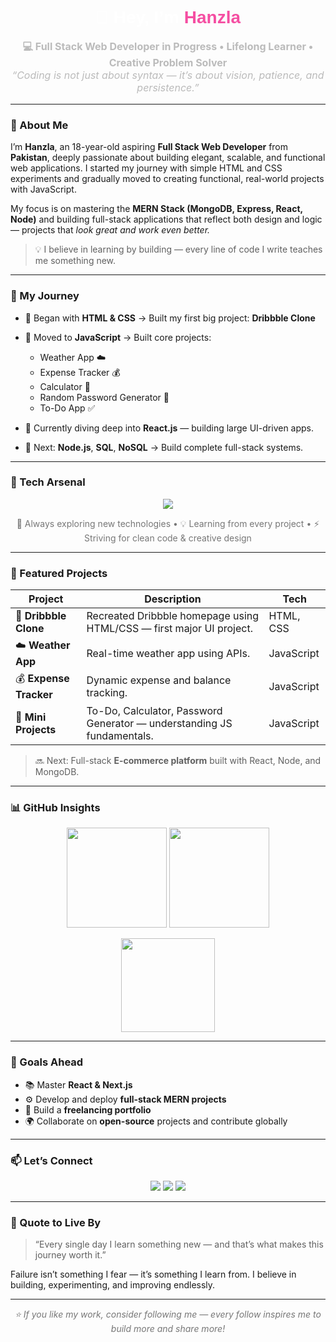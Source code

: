 <!-- 🔥 Dark Futuristic GitHub Profile README  -->



<h1 align="center" style="color:#fff; font-family:'Mona Sans', sans-serif;">👋 Hey, I’m <span style="color:#f54ea2;">Hanzla</span></h1>

<p align="center" style="color:#bbb;font-size:16px;font-family:'Inter',sans-serif;">
  <strong>💻 Full Stack Web Developer in Progress • Lifelong Learner • Creative Problem Solver</strong><br>
  <em>“Coding is not just about syntax — it’s about vision, patience, and persistence.”</em>
</p>

---

### 🧠 About Me

I’m **Hanzla**, an 18-year-old aspiring **Full Stack Web Developer** from **Pakistan**, deeply passionate about building elegant, scalable, and functional web applications. I started my journey with simple HTML and CSS experiments and gradually moved to creating functional, real-world projects with JavaScript.

My focus is on mastering the **MERN Stack (MongoDB, Express, React, Node)** and building full-stack applications that reflect both design and logic — projects that *look great and work even better.*

> 💡 I believe in learning by building — every line of code I write teaches me something new.

---

### 🚀 My Journey

* 🔹 Began with **HTML & CSS** → Built my first big project: **Dribbble Clone**
* 🔹 Moved to **JavaScript** → Built core projects:

  * Weather App ☁️
  * Expense Tracker 💰
  * Calculator 🧮
  * Random Password Generator 🔐
  * To-Do App ✅
* 🔹 Currently diving deep into **React.js** — building large UI-driven apps.
* 🔹 Next: **Node.js**, **SQL**, **NoSQL** → Build complete full-stack systems.

---

### 🧩 Tech Arsenal

<p align="center">
  <!-- Core -->
  <img src="https://skillicons.dev/icons?i=html,css,js,react,nodejs,express,mongodb,mysql,git,github,vscode&theme=dark" />
</p>

<p align="center" style="color:#777; font-family:'Inter',sans-serif;">
  🧠 Always exploring new technologies • 💡 Learning from every project • ⚡ Striving for clean code & creative design
</p>

---

### 💼 Featured Projects

| Project                | Description                                                            | Tech       |
| ---------------------- | ---------------------------------------------------------------------- | ---------- |
| 🎨 **Dribbble Clone**  | Recreated Dribbble homepage using HTML/CSS — first major UI project.   | HTML, CSS  |
| ☁️ **Weather App**     | Real-time weather app using APIs.                                      | JavaScript |
| 💰 **Expense Tracker** | Dynamic expense and balance tracking.                                  | JavaScript |
| 🧮 **Mini Projects**   | To-Do, Calculator, Password Generator — understanding JS fundamentals. | JavaScript |

> 🔜 Next: Full-stack **E-commerce platform** built with React, Node, and MongoDB.

---

### 📊 GitHub Insights

<p align="center">
  <img src="https://github-readme-stats.vercel.app/api?username=hanzlafullstack&show_icons=true&theme=tokyonight&hide_border=true&border_radius=12" height="160" />
  <img src="https://github-readme-streak-stats.herokuapp.com/?user=hanzlafullstack&theme=tokyonight&hide_border=true&border_radius=12" height="160" />
</p>

<p align="center">
  <img src="https://github-readme-stats.vercel.app/api/top-langs/?username=hanzlafullstack&layout=compact&theme=tokyonight&hide_border=true&border_radius=12" height="150" />
</p>

---

### 🎯 Goals Ahead

* 📚 Master **React & Next.js**
* ⚙️ Develop and deploy **full-stack MERN projects**
* 💼 Build a **freelancing portfolio**
* 🌍 Collaborate on **open-source** projects and contribute globally

---

### 📫 Let’s Connect

<p align="center">
  <a href="mailto:hanzlafullstack@gmail.com"><img src="https://img.shields.io/badge/Email-hanzlafullstack%40gmail.com-red?style=for-the-badge&logo=gmail&logoColor=white" /></a>
  <a href="https://github.com/hanzlafullstack"><img src="https://img.shields.io/badge/GitHub-hanzlafullstack-181717?style=for-the-badge&logo=github&logoColor=white" /></a>
  <a href="#"><img src="https://img.shields.io/badge/Portfolio-Coming%20Soon-blueviolet?style=for-the-badge&logo=web&logoColor=white" /></a>
</p>

---

### 🌌 Quote to Live By

> “Every single day I learn something new — and that’s what makes this journey worth it.”

Failure isn’t something I fear — it’s something I learn from. I believe in building, experimenting, and improving endlessly.

---

<p align="center" style="color:#777;font-family:'Inter',sans-serif;">
  <i>⭐ If you like my work, consider following me — every follow inspires me to build more and share more!</i>
</p>
